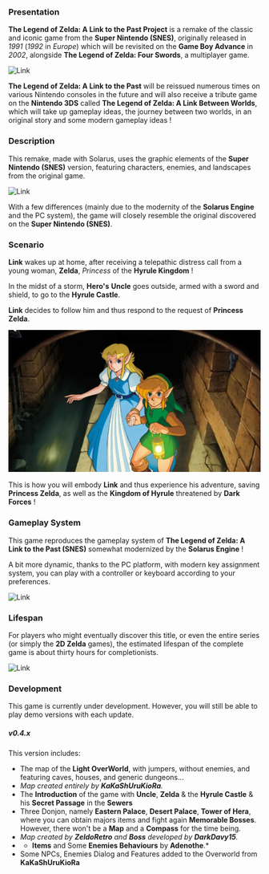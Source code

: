 ### Presentation

**The Legend of Zelda: A Link to the Past Project** is a remake of the classic and iconic game from the **Super Nintendo (SNES)**, originally released in *1991* (*1992* in *Europe*) which will be revisited on the **Game Boy Advance** in *2002*, alongside **The Legend of Zelda: Four Swords**, a multiplayer game.  

![Link](ressources/images/artwork_triforce.jpg "Triforce in the Sacred Kingdom")

**The Legend of Zelda: A Link to the Past** will be reissued numerous times on various Nintendo consoles in the future and will also receive a tribute game on the **Nintendo 3DS** called **The Legend of Zelda: A Link Between Worlds**, which will take up gameplay ideas, the journey between two worlds, in an original story and some modern gameplay ideas !  


### Description

This remake, made with Solarus, uses the graphic elements of the **Super Nintendo (SNES)** version, featuring characters, enemies, and landscapes from the original game.  

![Link](ressources/images/artwork_hera.jpg "The Tower of Hera")

With a few differences (mainly due to the modernity of the **Solarus Engine** and the PC system), the game will closely resemble the original discovered on the **Super Nintendo (SNES)**.


### Scenario

**Link** wakes up at home, after receiving a telepathic distress call from a young woman, **Zelda**, *Princess* of the **Hyrule Kingdom** !  

In the midst of a storm, **Hero's** **Uncle** goes outside, armed with a sword and shield, to go to the **Hyrule Castle**.  

**Link** decides to follow him and thus respond to the request of **Princess Zelda**.

![Link](ressources/images/artwork_sewer.jpg "Link and Zelda in the Sewers")

This is how you will embody **Link** and thus experience his adventure, saving **Princess Zelda**, as well as the **Kingdom of Hyrule** threatened by **Dark Forces** !


### Gameplay System

This game reproduces the gameplay system of **The Legend of Zelda: A Link to the Past (SNES)** somewhat modernized by the **Solarus Engine** !  

A bit more dynamic, thanks to the PC platform, with modern key assignment system, you can play with a controller or keyboard according to your preferences.  

![Link](ressources/images/artwork_fight.jpg "Link Fighting Skeletons")


### Lifespan

For players who might eventually discover this title, or even the entire series (or simply the **2D Zelda** games), the estimated lifespan of the complete game is about thirty hours for completionists.

![Link](ressources/images/artwork_mastersword.jpg "Mastersword")

### Development

This game is currently under development. However, you will still be able to play demo versions with each update.  

##### **v0.4.x**
This version includes:
- The map of the **Light OverWorld**, with jumpers, without enemies, and featuring caves, houses, and generic dungeons...
- *Map created entirely by **KaKaShUruKioRa**.*
- The **Introduction** of the game with **Uncle**, **Zelda** & the **Hyrule Castle** & his **Secret Passage** in the **Sewers**
- Three Donjon, namely **Eastern Palace**, **Desert Palace**, **Tower of Hera**, where you can obtain majors items and fight again **Memorable Bosses**.  
However, there won't be a **Map** and a **Compass** for the time being.  
- *Map created by **ZeldoRetro** and **Boss** developed by **DarkDavy15**.*
- * **Items** and Some **Enemies Behaviours** by **Adenothe**.*
- Some NPCs, Enemies Dialog and Features added to the Overworld from **KaKaShUruKioRa**
